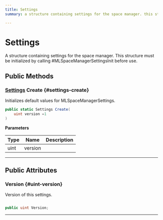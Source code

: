 ```yaml
---
title: Settings
summary: a structure containing settings for the space manager. this structure must be initialized by calling #mlspacemanagersettingsinit before use. 

---
```


# Settings




A structure containing settings for the space manager. This structure must be initialized by calling #MLSpaceManagerSettingsInit before use.   





## Public Methods

### [Settings](/versioned_docs/version-14-Jun-2023/unity-api/api/UnityEngine.XR.MagicLeap/MLSpace/UnityEngine.XR.MagicLeap.MLSpace.Settings.md) Create {#settings-create}

Initializes default values for MLSpaceManagerSettings. 

```csharp
public static Settings Create(
    uint version =1
)
```


**Parameters**

| Type | Name  | Description  | 
|--|--|--|
| uint |version||






-----------

## Public Attributes

### Version {#uint-version}

Version of this settings. 

```csharp

public uint Version;

```






-----------

